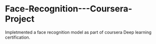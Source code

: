 # Face-Recognition---Coursera-Project
Impletmented a face recognition model as part of coursera Deep learning certification.
